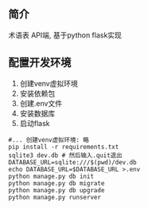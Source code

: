 ## 简介

术语表 API端, 基于python flask实现

## 配置开发环境

1. 创建venv虚拟环境
2. 安装依赖包
3. 创建.env文件
4. 安装数据库
5. 启动flask

```
#... 创建venv虚拟环境: 略
pip install -r requirements.txt
sqlite3 dev.db # 然后输入.quit退出
DATABASE_URL=sqlite:///$(pwd)/dev.db
echo DATABASE_URL=$DATABASE_URL >.env
python manage.py db init
python manage.py db migrate
python manage.py db upgrade
python manage.py runserver
```
